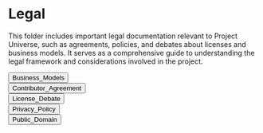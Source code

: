 # Legal

This folder includes important legal documentation relevant to Project Universe, such as agreements, policies, and debates about licenses and business models. It serves as a comprehensive guide to understanding the legal framework and considerations involved in the project.

<div class="collapsible-tabs">
            <div class="tab file">
              <button class="tab-header file-header" data-path="Project_Universe/Legal/Business_Models.md">Business_Models</button>
              <div class="tab-content file-content" style="display: none;"></div>
            </div>
            <div class="tab file">
              <button class="tab-header file-header" data-path="Project_Universe/Legal/Contributor_Agreement.md">Contributor_Agreement</button>
              <div class="tab-content file-content" style="display: none;"></div>
            </div>
            <div class="tab file">
              <button class="tab-header file-header" data-path="Project_Universe/Legal/License_Debate.md">License_Debate</button>
              <div class="tab-content file-content" style="display: none;"></div>
            </div>
            <div class="tab file">
              <button class="tab-header file-header" data-path="Project_Universe/Legal/Privacy_Policy.md">Privacy_Policy</button>
              <div class="tab-content file-content" style="display: none;"></div>
            </div>
            <div class="tab file">
              <button class="tab-header file-header" data-path="Project_Universe/Legal/Public_Domain.md">Public_Domain</button>
              <div class="tab-content file-content" style="display: none;"></div>
            </div></div>